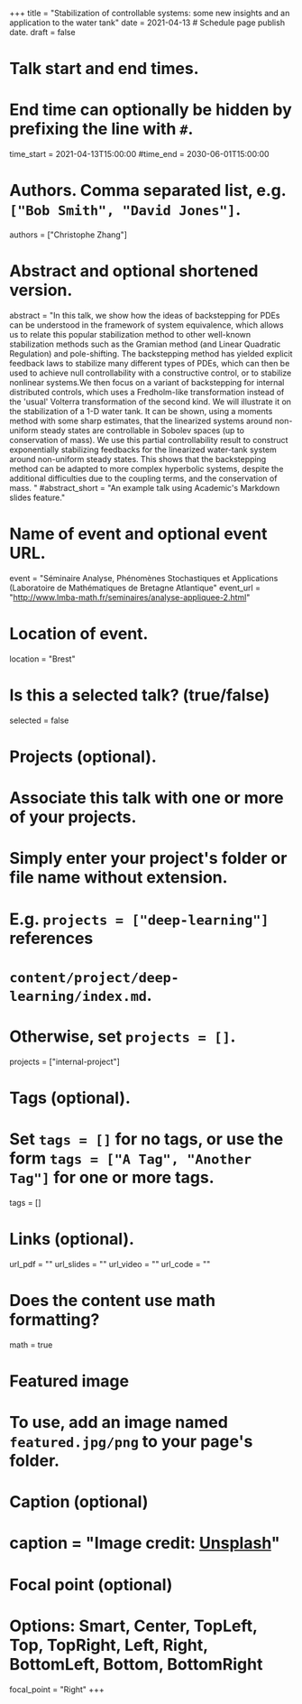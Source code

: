 

+++
title = "Stabilization of controllable systems: some new insights and an application to the water tank"
date = 2021-04-13 # Schedule page publish date.
draft = false

# Talk start and end times.
#   End time can optionally be hidden by prefixing the line with `#`.
time_start = 2021-04-13T15:00:00
#time_end = 2030-06-01T15:00:00

# Authors. Comma separated list, e.g. `["Bob Smith", "David Jones"]`.
authors = ["Christophe Zhang"]

# Abstract and optional shortened version.
abstract = "In this talk, we show how the ideas of backstepping for PDEs can be understood in the framework of system equivalence, which allows us to relate this popular stabilization method to other well-known stabilization methods such as the Gramian method (and Linear Quadratic Regulation) and pole-shifting. The backstepping method has yielded explicit feedback laws to stabilize many different types of PDEs, which can then be used to achieve null controllability with a constructive control, or to stabilize nonlinear systems.We then focus on a variant of backstepping for internal distributed controls, which uses a Fredholm-like transformation instead of the 'usual' Volterra transformation of the second kind. We will illustrate it on the stabilization of a 1-D water tank. It can be shown, using a moments method with some sharp estimates, that the linearized systems around non-uniform steady states are controllable in Sobolev spaces (up to conservation of mass). We use this partial controllability result to construct exponentially stabilizing feedbacks for the linearized water-tank system around non-uniform steady states. This shows that the backstepping method can be adapted to more complex hyperbolic systems, despite the additional difficulties due to the coupling terms, and the conservation of mass. "
#abstract_short = "An example talk using Academic's Markdown slides feature."

# Name of event and optional event URL.
event = "Séminaire Analyse, Phénomènes Stochastiques et Applications (Laboratoire de Mathématiques de Bretagne Atlantique"
event_url = "http://www.lmba-math.fr/seminaires/analyse-appliquee-2.html"

# Location of event.
location = "Brest"

# Is this a selected talk? (true/false)
selected = false

# Projects (optional).
#   Associate this talk with one or more of your projects.
#   Simply enter your project's folder or file name without extension.
#   E.g. `projects = ["deep-learning"]` references 
#   `content/project/deep-learning/index.md`.
#   Otherwise, set `projects = []`.
projects = ["internal-project"]

# Tags (optional).
#   Set `tags = []` for no tags, or use the form `tags = ["A Tag", "Another Tag"]` for one or more tags.
tags = []

# Links (optional).
url_pdf = ""
url_slides = ""
url_video = ""
url_code = ""

# Does the content use math formatting?
math = true

# Featured image
# To use, add an image named `featured.jpg/png` to your page's folder. 
  # Caption (optional)
 # caption = "Image credit: [**Unsplash**](https://unsplash.com/photos/bzdhc5b3Bxs)"

  # Focal point (optional)
  # Options: Smart, Center, TopLeft, Top, TopRight, Left, Right, BottomLeft, Bottom, BottomRight
  focal_point = "Right"
+++



